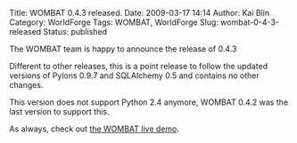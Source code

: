 Title: WOMBAT 0.4.3 released.
Date: 2009-03-17 14:14
Author: Kai Blin
Category: WorldForge
Tags: WOMBAT, WorldForge
Slug: wombat-0-4-3-released
Status: published

The WOMBAT team is happy to announce the release of 0.4.3

Different to other releases, this is a point release to follow the
updated versions of Pylons 0.9.7 and SQLAlchemy 0.5 and contains no
other changes.

This version does not support Python 2.4 anymore, WOMBAT 0.4.2 was the
last version to support this.

As always, check out [the WOMBAT live
demo](http://wombat.worldforge.org/).
